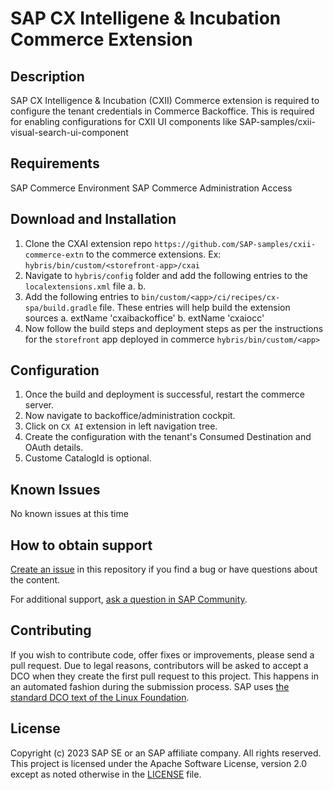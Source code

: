 # SAP CX Intelligene & Incubation Commerce Extension
<!-- Please include descriptive title -->

<!--- Register repository https://api.reuse.software/register, then add REUSE badge:
[![REUSE status](https://api.reuse.software/badge/github.com/SAP-samples/REPO-NAME)](https://api.reuse.software/info/github.com/SAP-samples/REPO-NAME)
-->

## Description
SAP CX Intelligence & Incubation (CXII) Commerce extension is required to configure the tenant credentials in Commerce Backoffice.
This is required for enabling configurations for CXII UI components like SAP-samples/cxii-visual-search-ui-component

## Requirements
SAP Commerce Environment
SAP Commerce Administration Access

## Download and Installation
1. Clone the CXAI extension repo `https://github.com/SAP-samples/cxii-commerce-extn` to the commerce extensions.
    Ex: `hybris/bin/custom/<storefront-app>/cxai`
2. Navigate to `hybris/config` folder and add the following entries to the `localextensions.xml` file
    a. <extension name='cxaibackoffice' />
    b. <extension name='cxaiocc' />
3. Add the following entries to `bin/custom/<app>/ci/recipes/cx-spa/build.gradle` file. These entries will help build the extension sources
    a. extName 'cxaibackoffice'
    b. extName 'cxaiocc'
4. Now follow the build steps and deployment steps as per the instructions for the `storefront` app deployed in commerce `hybris/bin/custom/<app>`

## Configuration
1. Once the build and deployment is successful, restart the commerce server.
2. Now navigate to backoffice/administration cockpit.
3. Click on `CX AI` extension in left navigation tree.
4. Create the configuration with the tenant's Consumed Destination and OAuth details.
5. Custome CatalogId is optional.
## Known Issues
No known issues at this time
<!-- You may simply state "No known issues. -->

## How to obtain support
[Create an issue](https://github.com/SAP-samples/cxii-commerce-extn/issues) in this repository if you find a bug or have questions about the content.
 
For additional support, [ask a question in SAP Community](https://answers.sap.com/questions/ask.html).

## Contributing
If you wish to contribute code, offer fixes or improvements, please send a pull request. Due to legal reasons, contributors will be asked to accept a DCO when they create the first pull request to this project. This happens in an automated fashion during the submission process. SAP uses [the standard DCO text of the Linux Foundation](https://developercertificate.org/).

## License
Copyright (c) 2023 SAP SE or an SAP affiliate company. All rights reserved. This project is licensed under the Apache Software License, version 2.0 except as noted otherwise in the [LICENSE](LICENSE) file.
